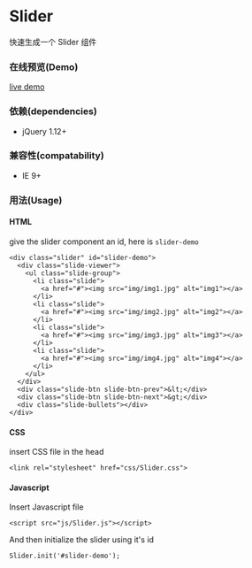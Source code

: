 # Slider
快速生成一个 Slider 组件

### 在线预览(Demo)
[live demo](https://carlmac.github.io/Slider/Slider.html)

### 依赖(dependencies)
- jQuery 1.12+

### 兼容性(compatability)
- IE 9+

### 用法(Usage)

#### HTML

give the slider component an id, here is `slider-demo`
````
<div class="slider" id="slider-demo">
  <div class="slide-viewer">
    <ul class="slide-group">
      <li class="slide">
        <a href="#"><img src="img/img1.jpg" alt="img1"></a>
      </li>
      <li class="slide">
        <a href="#"><img src="img/img2.jpg" alt="img2"></a>
      </li>
      <li class="slide">
        <a href="#"><img src="img/img3.jpg" alt="img3"></a>
      </li>
      <li class="slide">
        <a href="#"><img src="img/img4.jpg" alt="img4"></a>
      </li>
    </ul>
  </div>
  <div class="slide-btn slide-btn-prev">&lt;</div>
  <div class="slide-btn slide-btn-next">&gt;</div>
  <div class="slide-bullets"></div>
</div>
````

#### CSS

insert CSS file in the head
````
<link rel="stylesheet" href="css/Slider.css">
````

#### Javascript

Insert Javascript file
````
<script src="js/Slider.js"></script>
````

And then initialize the slider using it's id
````
Slider.init('#slider-demo');
````
